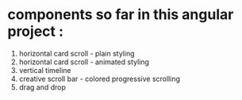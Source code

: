 # components so far in this angular project :
1. horizontal card scroll - plain styling
2. horizontal card scroll - animated styling
3. vertical timeline
4. creative scroll bar - colored progressive scrolling
5. drag and drop
